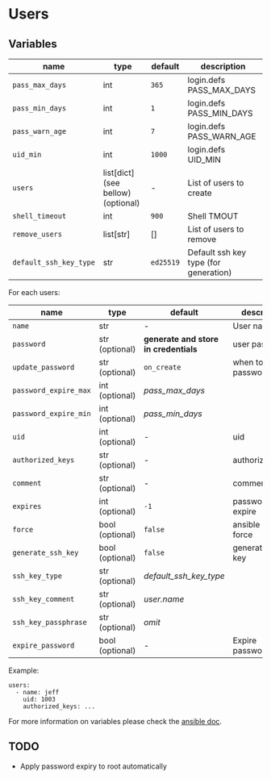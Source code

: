 # Users

## Variables

| name                   | type                               | default   | description                           |
| ---                    | ---                                | ---       | ---                                   |
| `pass_max_days`        | int                                | `365`     | login.defs PASS_MAX_DAYS              |
| `pass_min_days`        | int                                | `1`       | login.defs PASS_MIN_DAYS              |
| `pass_warn_age`        | int                                | `7`       | login.defs PASS_WARN_AGE              |
| `uid_min`              | int                                | `1000`    | login.defs UID_MIN                    |
| `users`                | list[dict] (see bellow) (optional) | -         | List of users to create               |
| `shell_timeout`        | int                                | `900`     | Shell TMOUT                           |
| `remove_users`         | list[str]                          | []        | List of users to remove               |
| `default_ssh_key_type` | str                                | `ed25519` | Default ssh key type (for generation) |

For each users:

| name                  | type            | default                               | description             |
| ---                   | ---             | ---                                   | ---                     |
| `name`                | str             | -                                     | User name               |
| `password`            | str (optional)  | **generate and store in credentials** | user password           |
| `update_password`     | str (optional)  | `on_create`                           | when to update password |
| `password_expire_max` | int (optional)  | *pass_max_days*                       |                         |
| `password_expire_min` | int (optional)  | *pass_min_days*                       |                         |
| `uid`                 | int (optional)  | -                                     | uid                     |
| `authorized_keys`     | str (optional)  | -                                     | authorized_keys         |
| `comment`             | str (optional)  | -                                     | comment                 |
| `expires`             | int (optional)  | `-1`                                  | password expire         |
| `force`               | bool (optional) | `false`                               | ansible user force      |
| `generate_ssh_key`    | bool (optional) | `false`                               | generate ssh key        |
| `ssh_key_type`        | str (optional)  | *default_ssh_key_type*                |                         |
| `ssh_key_comment`     | str (optional)  | *user.name*                           |                         |
| `ssh_key_passphrase`  | str (optional)  | *omit*                                |                         |
| `expire_password`     | bool (optional) | -                                     | Expire password         |

Example:

```
users:
  - name: jeff
    uid: 1003
    authorized_keys: ...
```

For more information on variables please check the [ansible doc](https://docs.ansible.com/ansible/latest/collections/ansible/builtin/user_module.html).

## TODO

- Apply password expiry to root automatically

